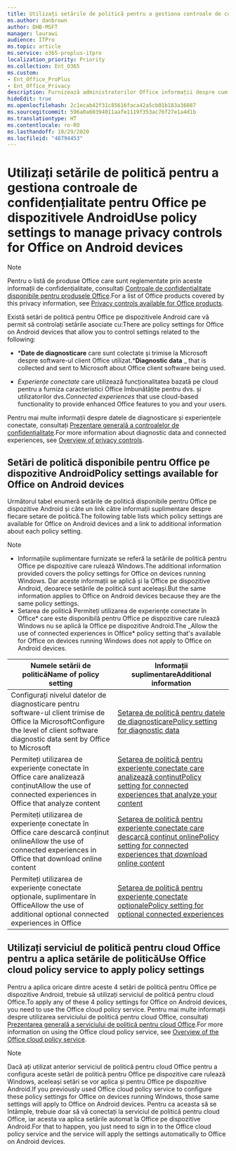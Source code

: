 ```yaml
---
title: Utilizați setările de politică pentru a gestiona controale de confidențialitate pentru Office pe dispozitivele Android
ms.author: danbrown
author: DHB-MSFT
manager: laurawi
audience: ITPro
ms.topic: article
ms.service: o365-proplus-itpro
localization_priority: Priority
ms.collection: Ent_O365
ms.custom:
- Ent_Office_ProPlus
- Ent_Office_Privacy
description: Furnizează administratorilor Office informații despre cum să gestioneze setările de confidențialitate pentru Office pe dispozitive Android.
hideEdit: true
ms.openlocfilehash: 2c1ecab42f31c85616faca42a5cb01b183a36087
ms.sourcegitcommit: 596a0a60394011aafe1119f353ac76f27e1a4d1b
ms.translationtype: HT
ms.contentlocale: ro-RO
ms.lasthandoff: 10/29/2020
ms.locfileid: "48794453"
---
```

# <a name="use-policy-settings-to-manage-privacy-controls-for-office-on-android-devices"></a><span data-ttu-id="ce73d-103">Utilizați setările de politică pentru a gestiona controale de confidențialitate pentru Office pe dispozitivele Android</span><span class="sxs-lookup"><span data-stu-id="ce73d-103">Use policy settings to manage privacy controls for Office on Android devices</span></span>

> [!NOTE]
> <span data-ttu-id="ce73d-104">Pentru o listă de produse Office care sunt reglementate prin aceste informații de confidențialitate, consultați [Controale de confidențialitate disponibile pentru produsele Office](products-versions-privacy-controls.md).</span><span class="sxs-lookup"><span data-stu-id="ce73d-104">For a list of Office products covered by this privacy information, see [Privacy controls available for Office products](products-versions-privacy-controls.md).</span></span>

<span data-ttu-id="ce73d-105">Există setări de politică pentru Office pe dispozitivele Android care vă permit să controlați setările asociate cu:</span><span class="sxs-lookup"><span data-stu-id="ce73d-105">There are policy settings for Office on Android devices that allow you to control settings related to the following:</span></span>

- <span data-ttu-id="ce73d-106">\***Date de diagnosticare** care sunt colectate și trimise la Microsoft despre software-ul client Office utilizat.</span><span class="sxs-lookup"><span data-stu-id="ce73d-106">\***Diagnostic data** _ that is collected and sent to Microsoft about Office client software being used.</span></span>

- <span data-ttu-id="ce73d-107">_*_Experiențe conectate_*_ care utilizează funcționalitatea bazată pe cloud pentru a furniza caracteristici Office îmbunătățite pentru dvs. și utilizatorilor dvs.</span><span class="sxs-lookup"><span data-stu-id="ce73d-107">_*_Connected experiences_*_ that use cloud-based functionality to provide enhanced Office features to you and your users.</span></span>

<span data-ttu-id="ce73d-108">Pentru mai multe informații despre datele de diagnosticare și experiențele conectate, consultați [Prezentare generală a controalelor de confidențialitate](overview-privacy-controls.md).</span><span class="sxs-lookup"><span data-stu-id="ce73d-108">For more information about diagnostic data and connected experiences, see [Overview of privacy controls](overview-privacy-controls.md).</span></span>

## <a name="policy-settings-available-for-office-on-android-devices"></a><span data-ttu-id="ce73d-109">Setări de politică disponibile pentru Office pe dispozitive Android</span><span class="sxs-lookup"><span data-stu-id="ce73d-109">Policy settings available for Office on Android devices</span></span>

<span data-ttu-id="ce73d-110">Următorul tabel enumeră setările de politică disponibile pentru Office pe dispozitive Android și câte un link către informații suplimentare despre fiecare setare de politică.</span><span class="sxs-lookup"><span data-stu-id="ce73d-110">The following table lists which policy settings are available for Office on Android devices and a link to additional information about each policy setting.</span></span>

> [!NOTE]
>- <span data-ttu-id="ce73d-111">Informațiile suplimentare furnizate se referă la setările de politică pentru Office pe dispozitive care rulează Windows.</span><span class="sxs-lookup"><span data-stu-id="ce73d-111">The additional information provided covers the policy settings for Office on devices running Windows.</span></span> <span data-ttu-id="ce73d-112">Dar aceste informații se aplică și la Office pe dispozitive Android, deoarece setările de politică sunt aceleași.</span><span class="sxs-lookup"><span data-stu-id="ce73d-112">But the same information applies to Office on Android devices because they are the same policy settings.</span></span>
>- <span data-ttu-id="ce73d-113">Setarea de politică Permiteți utilizarea de experiențe conectate în Office\* care este disponibilă pentru Office pe dispozitive care rulează Windows nu se aplică la Office pe dispozitive Android.</span><span class="sxs-lookup"><span data-stu-id="ce73d-113">The _Allow the use of connected experiences in Office\* policy setting that's available for Office on devices running Windows does not apply to Office on Android devices.</span></span> 


|<span data-ttu-id="ce73d-114">Numele setării de politică</span><span class="sxs-lookup"><span data-stu-id="ce73d-114">Name of policy setting</span></span>  |<span data-ttu-id="ce73d-115">Informații suplimentare</span><span class="sxs-lookup"><span data-stu-id="ce73d-115">Additional information</span></span> |
|---------|---------|
|<span data-ttu-id="ce73d-116">Configurați nivelul datelor de diagnosticare pentru software-ul client trimise de Office la Microsoft</span><span class="sxs-lookup"><span data-stu-id="ce73d-116">Configure the level of client software diagnostic data sent by Office to Microsoft</span></span>|[<span data-ttu-id="ce73d-117">Setarea de politică pentru datele de diagnosticare</span><span class="sxs-lookup"><span data-stu-id="ce73d-117">Policy setting for diagnostic data</span></span>](manage-privacy-controls.md#policy-setting-for-diagnostic-data)         |
|<span data-ttu-id="ce73d-118">Permiteți utilizarea de experiențe conectate în Office care analizează conținut</span><span class="sxs-lookup"><span data-stu-id="ce73d-118">Allow the use of connected experiences in Office that analyze content</span></span>| [<span data-ttu-id="ce73d-119">Setarea de politică pentru experiențe conectate care analizează conținut</span><span class="sxs-lookup"><span data-stu-id="ce73d-119">Policy setting for connected experiences that analyze your content</span></span>](manage-privacy-controls.md#policy-setting-for-connected-experiences-that-analyze-your-content)        |
|<span data-ttu-id="ce73d-120">Permiteți utilizarea de experiențe conectate în Office care descarcă conținut online</span><span class="sxs-lookup"><span data-stu-id="ce73d-120">Allow the use of connected experiences in Office that download online content</span></span> |[<span data-ttu-id="ce73d-121">Setarea de politică pentru experiențe conectate care descarcă conținut online</span><span class="sxs-lookup"><span data-stu-id="ce73d-121">Policy setting for connected experiences that download online content</span></span>](manage-privacy-controls.md#policy-setting-for-connected-experiences-that-download-online-content)         |
|<span data-ttu-id="ce73d-122">Permiteți utilizarea de experiențe conectate opționale, suplimentare în Office</span><span class="sxs-lookup"><span data-stu-id="ce73d-122">Allow the use of additional optional connected experiences in Office</span></span> |[<span data-ttu-id="ce73d-123">Setarea de politică pentru experiențe conectate opționale</span><span class="sxs-lookup"><span data-stu-id="ce73d-123">Policy setting for optional connected experiences</span></span>](manage-privacy-controls.md#policy-setting-for-optional-connected-experiences)|



## <a name="use-office-cloud-policy-service-to-apply-policy-settings"></a><span data-ttu-id="ce73d-124">Utilizați serviciul de politică pentru cloud Office pentru a aplica setările de politică</span><span class="sxs-lookup"><span data-stu-id="ce73d-124">Use Office cloud policy service to apply policy settings</span></span>

<span data-ttu-id="ce73d-125">Pentru a aplica oricare dintre aceste 4 setări de politică pentru Office pe dispozitive Android, trebuie să utilizați serviciul de politică pentru cloud Office.</span><span class="sxs-lookup"><span data-stu-id="ce73d-125">To apply any of these 4 policy settings for Office on Android devices, you need to use the Office cloud policy service.</span></span> <span data-ttu-id="ce73d-126">Pentru mai multe informații despre utilizarea serviciului de politică pentru cloud Office, consultați [Prezentarea generală a serviciului de politică pentru cloud Office](../overview-office-cloud-policy-service.md).</span><span class="sxs-lookup"><span data-stu-id="ce73d-126">For more information on using the Office cloud policy service, see [Overview of the Office cloud policy service](../overview-office-cloud-policy-service.md).</span></span>

> [!NOTE]
> <span data-ttu-id="ce73d-127">Dacă ați utilizat anterior serviciul de politică pentru cloud Office pentru a configura aceste setări de politică pentru Office pe dispozitive care rulează Windows, aceleași setări se vor aplica și pentru Office pe dispozitive Android.</span><span class="sxs-lookup"><span data-stu-id="ce73d-127">If you previously used Office cloud policy service to configure these policy settings for Office on devices running Windows, those same settings will apply to Office on Android devices.</span></span> <span data-ttu-id="ce73d-128">Pentru ca aceasta să se întâmple, trebuie doar să vă conectați la serviciul de politică pentru cloud Office, iar acesta va aplica setările automat la Office pe dispozitive Android.</span><span class="sxs-lookup"><span data-stu-id="ce73d-128">For that to happen, you just need to sign in to the Office cloud policy service and the service will apply the settings automatically to Office on Android devices.</span></span>
